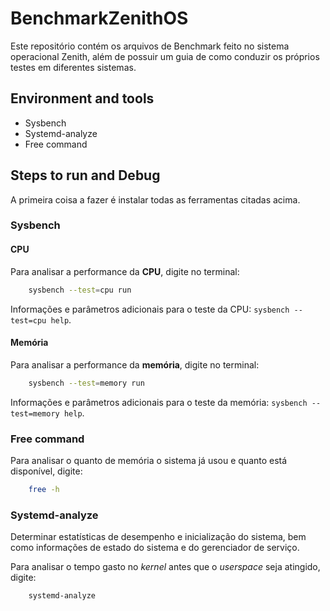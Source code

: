 # BenchmarkZenithOS
Este repositório contém os arquivos de Benchmark feito no sistema operacional Zenith, além de possuir um guia de como conduzir os próprios testes em diferentes sistemas.

## Environment and tools
- Sysbench
- Systemd-analyze
- Free command

## Steps to run and Debug
A primeira coisa a fazer é instalar todas as ferramentas citadas acima.

### Sysbench

#### CPU

Para analisar a performance da **CPU**, digite no terminal:
```zsh
    sysbench --test=cpu run
```
Informações e parâmetros adicionais para o teste da CPU: `sysbench --test=cpu help`.

#### Memória

Para analisar a performance da **memória**, digite no terminal:
```zsh
    sysbench --test=memory run
```
Informações e parâmetros adicionais para o teste da memória: `sysbench --test=memory help`.

### Free command
Para analisar o quanto de memória o sistema já usou e quanto está disponível, digite:
```zsh
    free -h
```

### Systemd-analyze
Determinar estatísticas de desempenho e inicialização do sistema, bem como informações de estado do sistema e do gerenciador de serviço.

Para analisar o tempo gasto no *kernel* antes que o *userspace* seja atingido, digite:
```zsh
    systemd-analyze
```

